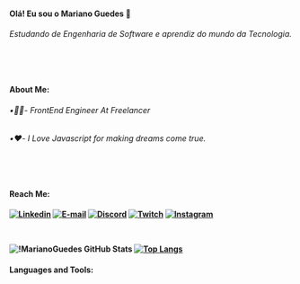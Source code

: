 <strong><h4>Olá! Eu sou o Mariano Guedes 👋<h4>
<h6>Estudando de Engenharia de Software e aprendiz do mundo da Tecnologia.<h6>

<br>

<strong><h4>About Me:<h4>

<h6>•👨‍💻- FrontEnd Engineer At Freelancer<h6>
<h6>•❤️- I Love Javascript for making dreams come true.<h6>

<br>

<strong><h4>Reach Me:<h4>

[![Linkedin](https://img.shields.io/badge/LinkedIn-0077B5?style=for-the-badge&logo=linkedin&logoColor=white)]([https:://https://www.linkedin.com/in/marianoguedes/])
[![E-mail](https://img.shields.io/badge/Gmail-D14836?style=for-the-badge&logo=gmail&logoColor=white)](https:://mailto:marianoguedesjob@hotmail.com?body=Ol%C3%A1%20Andrey%20Mariano%2C%20tudo%20bem%3F)
[![Discord](https://img.shields.io/badge/Discord-7289DA?style=for-the-badge&logo=discord&logoColor=white)](https:://https://discord.com/channels/@me/1068243080895017042)
[![Twitch](https://img.shields.io/badge/Twitch-9146FF?style=for-the-badge&logo=twitch&logoColor=white)](https:://https://www.twitch.tv/ypandiinhadab)
[![Instagram](https://img.shields.io/badge/Instagram-E4405F?style=for-the-badge&logo=instagram&logoColor=white)](https:://https://www.instagram.com/marianoguedes__/)

<br>

![!MarianoGuedes GitHub Stats](https://github-readme-stats.vercel.app/api?username=MarianoGuedes&show_icons=true&theme=midnight-purple)
[![Top Langs](https://github-readme-stats.vercel.app/api/top-langs/?username=MarianoGuedes&layout=compact&theme=midnight-purple)](https://github.com/marianoguedes/github-readme-stats)

<strong><h4>Languages and Tools:<h4>
